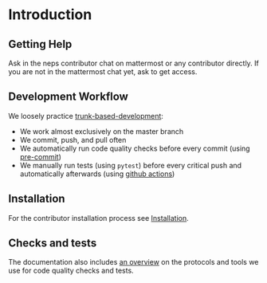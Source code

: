 # Introduction

## Getting Help

Ask in the neps contributor chat on mattermost or any contributor directly.
If you are not in the mattermost chat yet, ask to get access.

## Development Workflow

We loosely practice [trunk-based-development](https://trunkbaseddevelopment.com/):

- We work almost exclusively on the master branch
- We commit, push, and pull often
- We automatically run code quality checks before every commit (using [pre-commit](https://pre-commit.com/))
- We manually run tests (using `pytest`) before every critical push and automatically afterwards (using [github actions](https://github.com/automl/neps/actions))

## Installation

For the contributor installation process see [Installation](https://automl.github.io/neps/contributing/installation/).

## Checks and tests

The documentation also includes [an overview](https://automl.github.io/neps/contributing/tests/) on the protocols and tools we use for code quality checks and tests.
